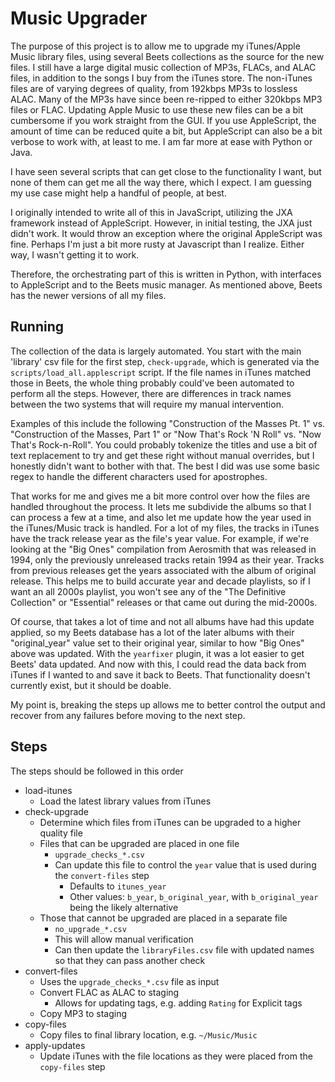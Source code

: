 # Music Upgrader

The purpose of this project is to allow me to upgrade my iTunes/Apple Music library files, using several Beets
collections as the source for the new files. I still have a large digital music collection of MP3s, FLACs, and ALAC files,
in addition to the songs I buy from the iTunes store. The non-iTunes files are of varying degrees of quality, from
192kbps MP3s to lossless ALAC. Many of the MP3s have since been re-ripped to either 320kbps MP3 files or FLAC. Updating
Apple Music to use these new files can be a bit cumbersome if you work straight from the GUI.  If you use AppleScript,
the amount of time can be reduced quite a bit, but AppleScript can also be a bit verbose to work with, at least to me.
I am far more at ease with Python or Java.

I have seen several scripts that can get close to the functionality I want, but none of them can get me all the way
there, which I expect. I am guessing my use case might help a handful of people, at best.

I originally intended to write all of this in JavaScript, utilizing the JXA framework instead of AppleScript. However,
in initial testing, the JXA just didn't work. It would throw an exception where the original AppleScript was fine.
Perhaps I'm just a bit more rusty at Javascript than I realize. Either way, I wasn't getting it to work.

Therefore, the orchestrating part of this is written in Python, with interfaces to AppleScript and to the Beets music manager.
As mentioned above, Beets has the newer versions of all my files.

## Running

The collection of the data is largely automated. You start with the main 'library' csv file for the first step, `check-upgrade`,
which is generated via the `scripts/load_all.applescript` script. If the file names in iTunes matched those in
Beets, the whole thing probably could've been automated to perform all the steps. However, there are differences in
track names between the two systems that will require my manual intervention.

Examples of this include the following "Construction of the Masses Pt. 1" vs. "Construction of the Masses, Part 1" or
"Now That's Rock 'N Roll" vs. "Now That's Rock-n-Roll". You could probably tokenize the titles and use a bit of text
replacement to try and get these right without manual overrides, but I honestly didn't want to bother with that. The
best I did was use some basic regex to handle the different characters used for apostrophes.

That works for me and gives me a bit more control over how the files are handled throughout the process. It lets me
subdivide the albums so that I can process a few at a time, and also let me update how the year used in the iTunes/Music
track is handled. For a lot of my files, the tracks in iTunes have the track release year as the file's year value. For
example, if we're looking at the "Big Ones" compilation from Aerosmith that was released in 1994, only the previously
unreleased tracks retain 1994 as their year. Tracks from previous releases get the years associated with the album of
original release. This helps me to build accurate year and decade playlists, so if I want an all 2000s playlist,
you won't see any of the "The Definitive Collection" or "Essential" releases or that came out during the mid-2000s.

Of course, that takes a lot of time and not all albums have had this update applied, so my Beets database has
a lot of the later albums with their "original_year" value set to their original year, similar to how "Big Ones" above
was updated. With the `yearfixer` plugin, it was a lot easier to get Beets' data updated. And now with this, I could
read the data back from iTunes if I wanted to and save it back to Beets. That functionality doesn't currently exist,
but it should be doable.

My point is, breaking the steps up allows me to better control the output and recover from any failures before moving
to the next step.


## Steps

The steps should be followed in this order

* load-itunes
  * Load the latest library values from iTunes
* check-upgrade
  * Determine which files from iTunes can be upgraded to a higher quality file
  * Files that can be upgraded are placed in one file
    * `upgrade_checks_*.csv`
    * Can update this file to control the `year` value that is used during the `convert-files` step
      * Defaults to `itunes_year`
      * Other values: `b_year`, `b_original_year`, with `b_original_year` being the likely alternative
  * Those that cannot be upgraded are placed in a separate file
    * `no_upgrade_*.csv`
    * This will allow manual verification
    * Can then update the `libraryFiles.csv` file with updated names so that they can pass another check
* convert-files
  * Uses the `upgrade_checks_*.csv` file as input
  * Convert FLAC as ALAC to staging
    * Allows for updating tags, e.g. adding `Rating` for Explicit tags
  * Copy MP3 to staging
* copy-files
  * Copy files to final library location, e.g. `~/Music/Music`
* apply-updates
  * Update iTunes with the file locations as they were placed from the `copy-files` step

